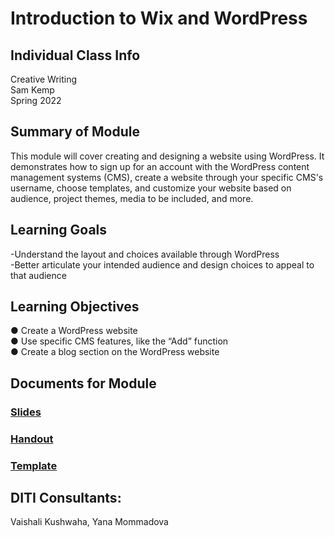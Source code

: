 # Introduction to Wix and WordPress


## Individual Class Info
Creative Writing
<br>
Sam Kemp
<br>
Spring 2022
<br>

## Summary of Module
This module will cover creating and designing a website using WordPress. It demonstrates how to sign up for an account with the WordPress content management systems (CMS), create a website through your specific CMS's username, choose templates, and customize your website based on audience, project themes, media to be included, and more. 

## Learning Goals
-Understand the layout and choices available through WordPress <br>
-Better articulate your intended audience and design choices to appeal to that audience

## Learning Objectives
●	Create a WordPress website <br>
●	Use specific CMS features, like the “Add” function <br>
●	Create a blog section on the WordPress website


## Documents for Module

### [Slides](https://github.com/NULabNortheastern/digitalassignmentshowcase/blob/master/website_building/queer_digital_curation-spring2021-rawson/Slides.pdf)
### [Handout](https://github.com/NULabNortheastern/digitalassignmentshowcase/blob/master/website_building/creating_writing_spring2022_sam_kemp/Handout_WordPress.docx)
### [Template](https://github.com/NULabNortheastern/digitalassignmentshowcase/blob/master/website_building/creating_writing_spring2022_sam_kemp/Template_Kemp_WebsiteBuilding-Critical-Thinking-Activities.docx)

## DITI Consultants:
Vaishali Kushwaha,
Yana Mommadova
